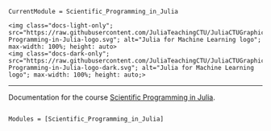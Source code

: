 ```@meta
CurrentModule = Scientific_Programming_in_Julia
```

```@raw html
<img class="docs-light-only"; src="https://raw.githubusercontent.com/JuliaTeachingCTU/JuliaCTUGraphics/master/logo/Scientific-Programming-in-Julia-logo.svg"; alt="Julia for Machine Learning logo"; max-width: 100%; height: auto>
<img class="docs-dark-only"; src="https://raw.githubusercontent.com/JuliaTeachingCTU/JuliaCTUGraphics/master/logo/Scientific-Programming-in-Julia-logo-dark.svg"; alt="Julia for Machine Learning logo"; max-width: 100%; height: auto;>
```
---

Documentation for the course [Scientific Programming in Julia](https://github.com/JuliaTeachingCTU/Scientific-Programming-in-Julia).

```@index
```

```@autodocs
Modules = [Scientific_Programming_in_Julia]
```
